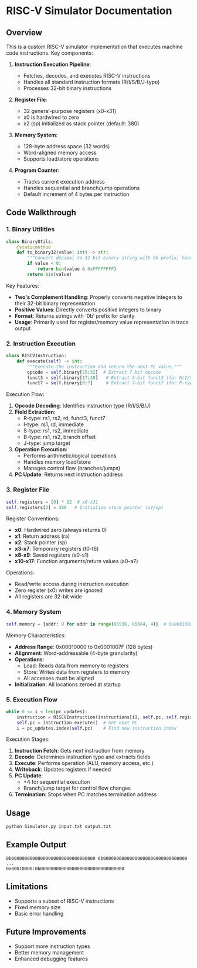 # RISC-V Simulator Documentation

## Overview
This is a custom RISC-V simulator implementation that executes machine code instructions. Key components:

1. **Instruction Execution Pipeline**:
   - Fetches, decodes, and executes RISC-V instructions
   - Handles all standard instruction formats (R/I/S/B/J-type)
   - Processes 32-bit binary instructions

2. **Register File**:
   - 32 general-purpose registers (x0-x31)
   - x0 is hardwired to zero
   - x2 (sp) initialized as stack pointer (default: 380)

3. **Memory System**:
   - 128-byte address space (32 words)
   - Word-aligned memory access
   - Supports load/store operations

4. **Program Counter**:
   - Tracks current execution address
   - Handles sequential and branch/jump operations
   - Default increment of 4 bytes per instruction

## Code Walkthrough

### 1. Binary Utilities
```python
class BinaryUtils:
    @staticmethod
    def to_binary32(value: int) -> str:
        """Convert decimal to 32-bit binary string with 0b prefix, handling two's complement."""
        if value < 0:
            return bin(value & 0xFFFFFFFF)
        return bin(value)
```
Key Features:
- **Two's Complement Handling**: Properly converts negative integers to their 32-bit binary representation
- **Positive Values**: Directly converts positive integers to binary
- **Format**: Returns strings with '0b' prefix for clarity
- **Usage**: Primarily used for register/memory value representation in trace output

### 2. Instruction Execution
```python
class RISCVInstruction:
    def execute(self) -> int:
        """Execute the instruction and return the next PC value."""
        opcode = self.binary[25:32]  # Extract 7-bit opcode
        funct3 = self.binary[17:20]   # Extract 3-bit funct3 (for R/I/S/B-type)
        funct7 = self.binary[0:7]     # Extract 7-bit funct7 (for R-type)
```
Execution Flow:
1. **Opcode Decoding**: Identifies instruction type (R/I/S/B/J)
2. **Field Extraction**:
   - R-type: rs1, rs2, rd, funct3, funct7
   - I-type: rs1, rd, immediate
   - S-type: rs1, rs2, immediate
   - B-type: rs1, rs2, branch offset
   - J-type: jump target
3. **Operation Execution**:
   - Performs arithmetic/logical operations
   - Handles memory load/store
   - Manages control flow (branches/jumps)
4. **PC Update**: Returns next instruction address

### 3. Register File
```python
self.registers = [0] * 32  # x0-x31
self.registers[2] = 380   # Initialize stack pointer (x2/sp)
```
Register Conventions:
- **x0**: Hardwired zero (always returns 0)
- **x1**: Return address (ra)
- **x2**: Stack pointer (sp)
- **x3-x7**: Temporary registers (t0-t6)
- **x8-x9**: Saved registers (s0-s1)
- **x10-x17**: Function arguments/return values (a0-a7)

Operations:
- Read/write access during instruction execution
- Zero register (x0) writes are ignored
- All registers are 32-bit wide

### 4. Memory System
```python
self.memory = {addr: 0 for addr in range(65536, 65664, 4)}  # 0x00010000-0x0001007F
```
Memory Characteristics:
- **Address Range**: 0x00010000 to 0x0001007F (128 bytes)
- **Alignment**: Word-addressable (4-byte granularity)
- **Operations**:
  - Load: Reads data from memory to registers
  - Store: Writes data from registers to memory
  - All accesses must be aligned
- **Initialization**: All locations zeroed at startup

### 5. Execution Flow
```python
while 0 <= i < len(pc_updates):
    instruction = RISCVInstruction(instructions[i], self.pc, self.registers, self.memory)
    self.pc = instruction.execute()  # Get next PC
    i = pc_updates.index(self.pc)    # Find new instruction index
```
Execution Stages:
1. **Instruction Fetch**: Gets next instruction from memory
2. **Decode**: Determines instruction type and extracts fields
3. **Execute**: Performs operation (ALU, memory access, etc.)
4. **Writeback**: Updates registers if needed
5. **PC Update**:
   - +4 for sequential execution
   - Branch/jump target for control flow changes
6. **Termination**: Stops when PC matches termination address

## Usage
```bash
python Simulator.py input.txt output.txt
```

## Example Output
```
0b00000000000000000000000000000000 0b00000000000000000000000000000000 ...
0x00010000:0b00000000000000000000000000000000
```

## Limitations
- Supports a subset of RISC-V instructions
- Fixed memory size
- Basic error handling

## Future Improvements
- Support more instruction types
- Better memory management
- Enhanced debugging features